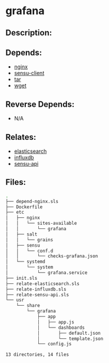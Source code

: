 # grafana

## Description:



## Depends:

  -  [nginx](/salt/nginx)
  -  [sensu-client](/salt/sensu-client)
  -  [tar](/salt/tar)
  -  [wget](/salt/wget)

## Reverse Depends:

  -  N/A

## Relates:

  -  [elasticsearch](/salt/elasticsearch)
  -  [influxdb](/salt/influxdb)
  -  [sensu-api](/salt/sensu-api)

## Files:

```bash
.
├── depend-nginx.sls
├── Dockerfile
├── etc
│   ├── nginx
│   │   └── sites-available
│   │       └── grafana
│   ├── salt
│   │   └── grains
│   ├── sensu
│   │   └── conf.d
│   │       └── checks-grafana.json
│   └── systemd
│       └── system
│           └── grafana.service
├── init.sls
├── relate-elasticsearch.sls
├── relate-influxdb.sls
├── relate-sensu-api.sls
└── usr
    └── share
        └── grafana
            ├── app
            │   ├── app.js
            │   └── dashboards
            │       ├── default.json
            │       └── template.json
            └── config.js

13 directories, 14 files
```
